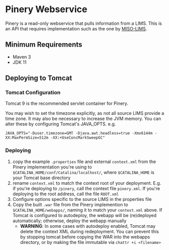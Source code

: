 # Pinery Webservice

Pinery is a read-only webservice that pulls information from a LIMS. This is an API that requires
implementation such as the one by [MISO-LIMS](https://github.com/miso-lims/miso-lims/tree/develop/pinery-miso).

## Minimum Requirements

* Maven 3
* JDK 11

## Deploying to Tomcat

### Tomcat Configuration

Tomcat 9 is the recommended servlet container for Pinery.

You may wish to set the timezone explicitly, as not all source LIMS provide a time zone. It may also
be necessary to increase the JVM memory. You can alter these by configuring Tomcat's JAVA_OPTS. e.g.

```
JAVA_OPTS="-Duser.timezone=GMT -Djava.awt.headless=true -Xmx6144m -XX:MaxPermSize=512m -XX:+UseConcMarkSweepGC"
```

### Deploying

1. copy the example `.properties` file and external `context.xml` from the Pinery implementation
   you're using to `$CATALINA_HOME/conf/Catalina/localhost/`, where `$CATALINA_HOME` is your Tomcat
   base directory
2. rename `context.xml` to match the context root of your deployment. E.g. if you're deploying to
   `/pinery`, call the context file `pinery.xml`. If you're deploying to the root address, call the
   file `ROOT.xml`
3. Configure options specific to the source LIMS in the properties file
4. Copy the built `.war` file from the Pinery implemention to `$CATALINA_HOME/webapps/`, naming it
   to match your `context.xml` above. If Tomcat is configured to autodeploy, the webapp will be
   (re)deployed automatically; otherwise, deploy the webapp manually
   * **WARNING**: In some cases with autodeploy enabled, Tomcat may delete the context XML during redeployment.
     You can prevent this by stopping tomcat before copying the WAR into the webapps directory, or by making the
     file immutable via `chattr +i <filename>`
